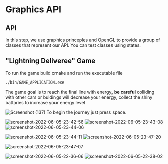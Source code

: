 # Graphics API

## API 
In this step, we use graphics princeples and OpenGL to provide a group of classes that represent our API. You can test classes using states.

## "Lightning Deliveree" Game

To run the game build cmake and run the executable file
```
./bin/GAME_APPLICATION.exe
```
The game goal is to reach the final line with energy, **be careful** colliding with other cars or buldings will decrease your energy, collect the shiny battaries to increase your energy level

![Screenshot (137)](https://user-images.githubusercontent.com/49396399/172066362-70ada0e8-9c00-4bd3-8b5d-c72bbb278e08.png)
To begin the journey just press space.

![screenshot-2022-06-05-23-42-56](https://user-images.githubusercontent.com/56982963/172072018-b00e815d-27a7-4acc-826e-ca28b400e7dd.png)
![screenshot-2022-06-05-23-43-08](https://user-images.githubusercontent.com/56982963/172072023-9a0df39b-4c6a-4b4e-9342-57856283a9d0.png)
![screenshot-2022-06-05-23-44-06](https://user-images.githubusercontent.com/56982963/172072040-12d19ada-da2a-4aa9-b7f2-710f1b75c67f.png)

![screenshot-2022-06-05-23-44-11](https://user-images.githubusercontent.com/56982963/172072046-896b4123-43da-4fea-aadc-a81c156819e0.png)
![screenshot-2022-06-05-23-47-20](https://user-images.githubusercontent.com/56982963/172072047-cb02b097-0d5e-43dd-b9aa-b1e2565067f5.png)

![screenshot-2022-06-05-23-47-07](https://user-images.githubusercontent.com/56982963/172072048-6459edb4-8bbd-40bc-8f61-690a95981cab.png)

![screenshot-2022-06-05-22-36-06](https://user-images.githubusercontent.com/56982963/172071483-3981a9e8-5790-407d-8ae5-4262ed1a5c1d.png)
![screenshot-2022-06-05-22-38-02](https://user-images.githubusercontent.com/56982963/172071484-c529fac2-3dc6-43d0-a1b7-c18397a1563b.png)
